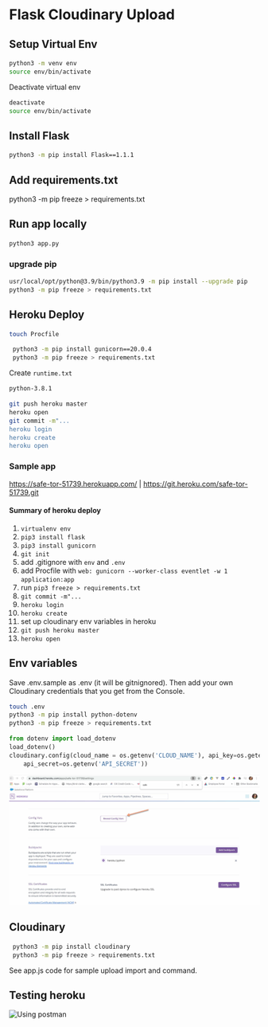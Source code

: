 # Flask Cloudinary Upload

## Setup Virtual Env

```bash
python3 -m venv env
source env/bin/activate
```

Deactivate virtual env

```bash
deactivate
source env/bin/activate
```

## Install Flask

```bash
python3 -m pip install Flask==1.1.1
```

## Add requirements.txt

python3 -m pip freeze > requirements.txt

## Run app locally

```bash
python3 app.py 
```
### upgrade pip

```bash
usr/local/opt/python@3.9/bin/python3.9 -m pip install --upgrade pip
python3 -m pip freeze > requirements.txt
```

## Heroku Deploy

```bash
touch Procfile
```

```bash
 python3 -m pip install gunicorn==20.0.4
 python3 -m pip freeze > requirements.txt
 ```

 Create `runtime.txt`

 ```bash
 python-3.8.1
 ```

 ```bash
git push heroku master
heroku open
git commit -m"...
heroku login
heroku create
heroku open
 ``` 

### Sample app
https://safe-tor-51739.herokuapp.com/ | https://git.heroku.com/safe-tor-51739.git

#### Summary of heroku deploy

1. `virtualenv env`
1. `pip3 install flask`
1. `pip3 install gunicorn`
1. `git init`
1. add .gitignore with `env` and `.env`
1. add Procfile with `web: gunicorn --worker-class eventlet -w 1  application:app`
1. run `pip3 freeze > requirements.txt`
1. `git commit -m"...`
1. `heroku login`
1. `heroku create`
1. set up cloudinary env variables in heroku
1. `git push heroku master`
1. `heroku open`

## Env variables
Save .env.sample as .env (it will be gitnignored). Then add your own Cloudinary credentials that you get from the Console.

```bash
touch .env
python3 -m pip install python-dotenv
python3 -m pip freeze > requirements.txt
```

```python
from dotenv import load_dotenv
load_dotenv()
cloudinary.config(cloud_name = os.getenv('CLOUD_NAME'), api_key=os.getenv('API_KEY'), 
    api_secret=os.getenv('API_SECRET'))
```
![Setting up env in heroku](./heroku-env.jpg)

## Cloudinary

```bash
 python3 -m pip install cloudinary
 python3 -m pip freeze > requirements.txt
 ````

 See app.js code for sample upload import and command.

## Testing heroku

![Using postman](./postman.jpg)